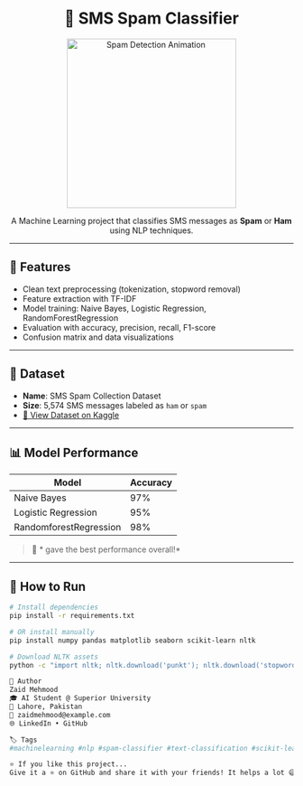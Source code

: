 <h1 align="center">
  📩 SMS Spam Classifier
</h1>

<p align="center">
  <img src="https://media.giphy.com/media/fQZX2aoRC1Tqw/giphy.gif" width="300" alt="Spam Detection Animation" />
</p>

<p align="center">
  A Machine Learning project that classifies SMS messages as <b>Spam</b> or <b>Ham</b> using NLP techniques.
</p>

---

## 🚀 Features

- Clean text preprocessing (tokenization, stopword removal)
- Feature extraction with TF-IDF
- Model training: Naive Bayes, Logistic Regression, RandomForestRegression
- Evaluation with accuracy, precision, recall, F1-score
- Confusion matrix and data visualizations

---

## 📁 Dataset

- **Name**: SMS Spam Collection Dataset
- **Size**: 5,574 SMS messages labeled as `ham` or `spam`
- [🔗 View Dataset on Kaggle](https://www.kaggle.com/datasets/ham-vs-spam-sms-classification-dataset)

---

## 📊 Model Performance

| Model                    | Accuracy |
|--------------------------|----------|
| Naive Bayes              | 97%      |
| Logistic Regression      | 95%      |
| RandomforestRegression   | 98%      |

> 🧠 * gave the best performance overall!*

---

## 🧪 How to Run

```bash
# Install dependencies
pip install -r requirements.txt

# OR install manually
pip install numpy pandas matplotlib seaborn scikit-learn nltk

# Download NLTK assets
python -c "import nltk; nltk.download('punkt'); nltk.download('stopwords')"

👤 Author
Zaid Mehmood
🎓 AI Student @ Superior University
📍 Lahore, Pakistan
📧 zaidmehmood@example.com
🌐 LinkedIn • GitHub

🏷️ Tags
#machinelearning #nlp #spam-classifier #text-classification #scikit-learn #python

⭐ If you like this project...
Give it a ⭐ on GitHub and share it with your friends! It helps a lot 😄
